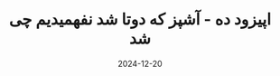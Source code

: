 ---
title: اپیزود ده - آشپز که دوتا شد نفهمیدیم چی شد
description: در این اپیزود به روایت ساده ای از اجرای موازی و تفاوت آن با اجرای همزمان پرداختیم
trademarks:
  - <p><a href="https://blog.algomaster.io/p/concurrency-vs-parallelism" target="_blank" rel="noopener noreferer nofollow">Concurrency vs Parallelism |‌ They are NOT the same</a></p>
  - piano-ready-for-loop-89011 Sound Effect by <a href="https://pixabay.com/users/freesound_community-46691455/?utm_source=link-attribution&utm_medium=referral&utm_campaign=music&utm_content=89011">freesound_community</a> from <a href="https://pixabay.com//?utm_source=link-attribution&utm_medium=referral&utm_campaign=music&utm_content=89011">Pixabay</a>
  - marie-louise-janneman-acoustic-piano-loop-190241 Sound Effect by <a href="https://pixabay.com/users/mleckert82-6606463/?utm_source=link-attribution&utm_medium=referral&utm_campaign=music&utm_content=190241">Marie-Louise Janneman</a> from <a href="https://pixabay.com/sound-effects//?utm_source=link-attribution&utm_medium=referral&utm_campaign=music&utm_content=190241">Pixabay</a>
  - کانال تلگرام پادکست
  - <a href="https://t.me/NimcheBarnamehNevis">نیمچه برنامه نویس</a>
url: https://podcast.sadeghmohebbi.ir/episods/nb-ep10_mixdown.mp3
content_length: 10291951
duration: 427
date: 2024-12-20
---